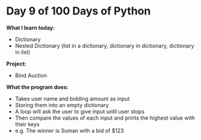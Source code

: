 # Day 9 of 100 Days of Python

**What I learn today:**
* Dictionary
* Nested Dictionary (list in a dictionary, dictionary in dictionary, dictionary in list)

**Project:**
* Bind Auction

**What the program does:**
* Takes user name and bidding amount as input
* Storing them into an empty dictionary
* A loop will ask the user to give input until user stops
* Then compare the values of each input and prints the highest value with their keys
* e.g. The winner is Suman with a bid of $123